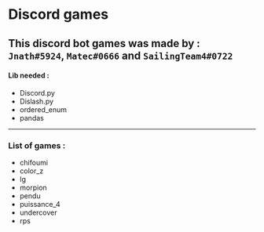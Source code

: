 # Discord games
This discord bot games was made by : `Jnath#5924`, `Matec#0666` and `SailingTeam4#0722
`
---
#### Lib needed :
- Discord.py
- Dislash.py
- ordered_enum
- pandas
---
### List of games :
- chifoumi
- color_z
- lg
- morpion
- pendu
- puissance_4
- undercover
- rps